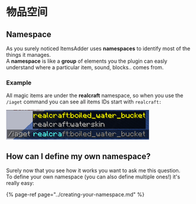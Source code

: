 # 物品空间

## Namespace

As you surely noticed ItemsAdder uses **namespaces** to identify most of the things it manages.  
A **namespace** is like a **group** of elements you the plugin can easly understand where a particular item, sound, blocks.. comes from.

### Example

All magic items are under the **realcraft** namespace, so when you use the `/iaget` command you can see all items IDs start with `realcraft:`

![](../../../../.gitbook/assets/image%20%2810%29.png)

## How can I define my own namespace?

Surely now that you see how it works you want to ask me this question.  
To define your own namespace \(you can also define multiple ones!\) it's really easy:

{% page-ref page="../creating-your-namespace.md" %}

